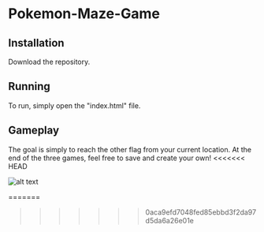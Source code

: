 # Pokemon-Maze-Game

## Installation

Download the repository.

## Running

To run, simply open the "index.html" file. 

## Gameplay

The goal is simply to reach the other flag from your current location. At the end of the three 
games, feel free to save and create your own!
<<<<<<< HEAD


![alt text](/pics/samplepics.png)

=======
>>>>>>> 0aca9efd7048fed85ebbd3f2da97d5da6a26e01e
